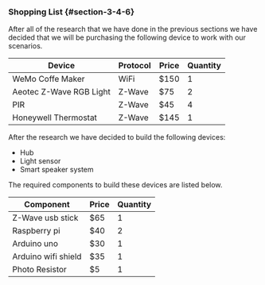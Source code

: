 ### Shopping List {#section-3-4-6}

After all of the research that we have done in the previous sections we have decided that we 
will  be purchasing the following device to work with our scenarios.

| Device                  | Protocol | Price | Quantity |
| ----------------------- | -------- | ----- | -------- |
| WeMo Coffe Maker        | WiFi     | $150  | 1        |
| Aeotec Z-Wave RGB Light | Z-Wave   | $75   | 2        |
| PIR                     | Z-Wave   | $45   | 4        |
| Honeywell Thermostat    | Z-Wave   | $145  | 1        |


After the research we have decided to build the following devices:

- Hub
- Light sensor
- Smart speaker system

The required components to build these devices are listed below.

| Component           | Price | Quantity |
| ------------------- | ----- | -------- |
| Z-Wave usb stick    | $65   | 1        |
| Raspberry pi        | $40   | 2        |
| Arduino uno         | $30   | 1        |
| Arduino wifi shield | $35   | 1        |
| Photo Resistor      | $5    | 1        |
